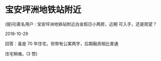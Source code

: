 # 宝安坪洲地铁站附近

(提问)匿名用户 : 宝安坪洲地铁站附近白金假日小两房，近期 可入手，还是观望？

2018-10-29

回答：虽是 70 年住宅，但带有公寓两字，后期融资相比普通

住宅稍难。(3 赞)